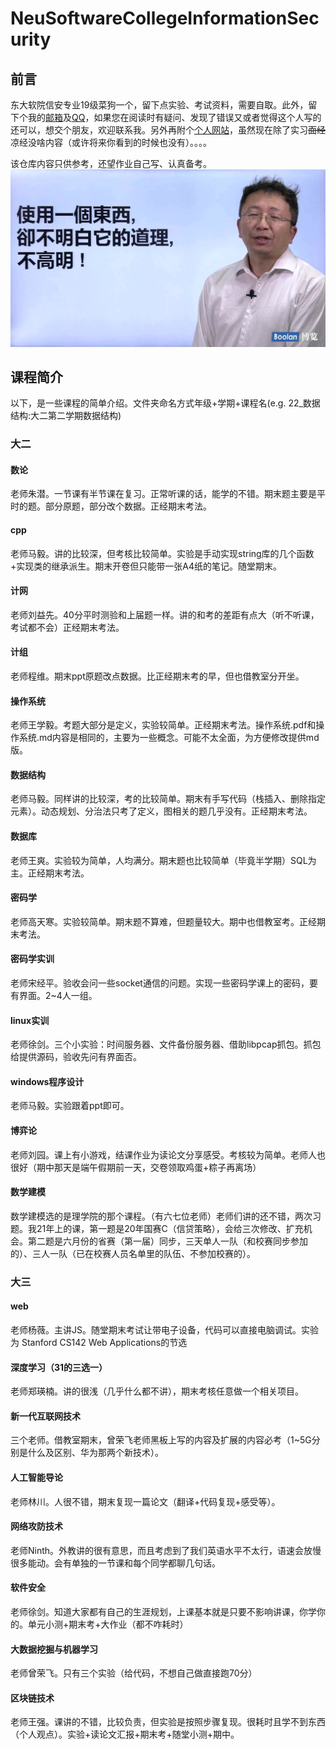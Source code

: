 # NeuSoftwareCollegeInformationSecurity

## 前言

东大软院信安专业19级菜狗一个，留下点实验、考试资料，需要自取。此外，留下个我的[邮箱](mailto:goudan.wang@outlook.com)及[QQ](tencent://AddContact/?fromId=45&fromSubId=1&subcmd=all&uin=1992018857&website=www.oicqzone.com)，如果您在阅读时有疑问、发现了错误又或者觉得这个人写的还可以，想交个朋友，欢迎联系我。另外再附个[个人网站](http://endgame.cc)，虽然现在除了实习~~面经~~凉经没啥内容（或许将来你看到的时候也没有）。。。。

该仓库内容只供参考，还望作业自己写、认真备考。
![xx](候捷.jpg)
## 课程简介

以下，是一些课程的简单介绍。文件夹命名方式年级+学期+课程名(e.g. 22_数据结构:大二第二学期数据结构)

### 大二

#### 数论

老师朱潜。一节课有半节课在复习。正常听课的话，能学的不错。期末题主要是平时的题。部分原题，部分改个数据。正经期末考法。

#### cpp

老师马毅。讲的比较深，但考核比较简单。实验是手动实现string库的几个函数+实现类的继承派生。期末开卷但只能带一张A4纸的笔记。随堂期末。

#### 计网

老师刘益先。40分平时测验和上届题一样。讲的和考的差距有点大（听不听课，考试都不会）正经期末考法。

#### 计组

老师程维。期末ppt原题改点数据。比正经期末考的早，但也借教室分开坐。

#### 操作系统

老师王学毅。考题大部分是定义，实验较简单。正经期末考法。操作系统.pdf和操作系统.md内容是相同的，主要为一些概念。可能不太全面，为方便修改提供md版。

#### 数据结构

老师马毅。同样讲的比较深，考的比较简单。期末有手写代码（栈插入、删除指定元素）。动态规划、分治法只考了定义，图相关的题几乎没有。正经期末考法。

#### 数据库

老师王爽。实验较为简单，人均满分。期末题也比较简单（毕竟半学期）SQL为主。正经期末考法。

#### 密码学

老师高天寒。实验较简单。期末题不算难，但题量较大。期中也借教室考。正经期末考法。

#### 密码学实训

老师宋经平。验收会问一些socket通信的问题。实现一些密码学课上的密码，要有界面。2~4人一组。

#### linux实训

老师徐剑。三个小实验：时间服务器、文件备份服务器、借助libpcap抓包。抓包给提供源码，验收先问有界面否。

#### windows程序设计

老师马毅。实验跟着ppt即可。

#### 博弈论

老师刘园。课上有小游戏，结课作业为读论文分享感受。考核较为简单。老师人也很好（期中那天是端午假期前一天，交卷领取鸡蛋+粽子再离场）
#### 数学建模
数学建模选的是理学院的那个课程。（有六七位老师）老师们讲的还不错，两次习题。我21年上的课，第一题是20年国赛C（信贷策略），会给三次修改、扩充机会。第二题是六月份的省赛（第一届）同步，三天单人一队（和校赛同步参加的）、三人一队（已在校赛人员名单里的队伍、不参加校赛的）。

### 大三

#### web

老师杨薇。主讲JS。随堂期末考试让带电子设备，代码可以直接电脑调试。实验为 Stanford CS142 Web Applications的节选

#### 深度学习（31的三选一）

老师郑瑛楠。讲的很浅（几乎什么都不讲），期末考核任意做一个相关项目。

#### 新一代互联网技术

三个老师。借教室期末，曾荣飞老师黑板上写的内容及扩展的内容必考（1~5G分别是什么及区别、华为那两个新技术）。

#### 人工智能导论

老师林川。人很不错，期末复现一篇论文（翻译+代码复现+感受等）。
#### 网络攻防技术

老师Ninth。外教讲的很有意思，而且考虑到了我们英语水平不太行，语速会放慢很多能动。会有单独的一节课和每个同学都聊几句话。
#### 软件安全

老师徐剑。知道大家都有自己的生涯规划，上课基本就是只要不影响讲课，你学你的。单元小测+期末考+大作业（都不咋耗时）
#### 大数据挖掘与机器学习

老师曾荣飞。只有三个实验（给代码，不想自己做直接跑70分）
#### 区块链技术

老师王强。课讲的不错，比较负责，但实验是按照步骤复现。很耗时且学不到东西（个人观点）。实验+读论文汇报+期末考+随堂小测+期中。
